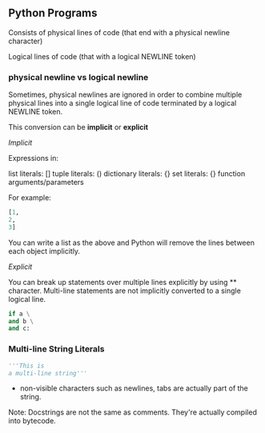 ## Python Programs

Consists of physical lines of code (that end with a physical newline character)

Logical lines of code (that with a logical NEWLINE token)

### physical newline vs logical newline

Sometimes, physical newlines are ignored in order to combine multiple physical lines into a single logical line of code terminated by a logical NEWLINE token.

This conversion can be **implicit** or **explicit**

*Implicit*

Expressions in:

list literals: []
tuple literals: ()
dictionary literals: {}
set literals: {}
function arguments/parameters

For example:

```python
[1,
2,
3]
```

You can write a list as the above and Python will remove the lines between each object implicitly.

*Explicit*

You can break up statements over multiple lines explicitly by using *\* character. Multi-line statements are not implicitly converted to a single logical line.
```python
if a \
and b \
and c:
```

### Multi-line String Literals

```python
'''This is 
a multi-line string'''
```

- non-visible characters such as newlines, tabs are actually part of the string.

Note: Docstrings are not the same as comments. They're actually compiled into bytecode.